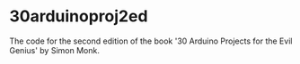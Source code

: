 30arduinoproj2ed
================

The code for the second edition of the book '30 Arduino Projects for the Evil Genius' by Simon Monk.